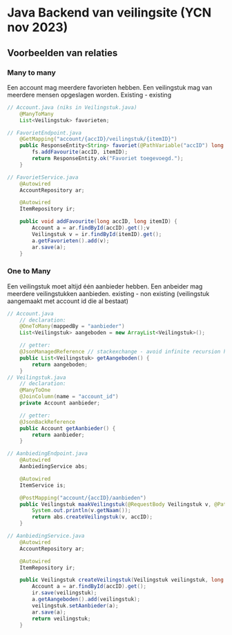 # Java Backend van veilingsite (YCN nov 2023)

## Voorbeelden van relaties

### Many to many

Een account mag meerdere favorieten hebben.
Een veilingstuk mag van meerdere mensen opgeslagen worden.
Existing - existing

```java
// Account.java (niks in Veilingstuk.java)
    @ManyToMany
    List<Veilingstuk> favorieten;

// FavorietEndpoint.java
    @GetMapping("account/{accID}/veilingstuk/{itemID}")
    public ResponseEntity<String> favoriet(@PathVariable("accID") long accID, @PathVariable("itemID") long itemID) {
        fs.addFavourite(accID, itemID);
        return ResponseEntity.ok("Favoriet toegevoegd.");
    }

// FavorietService.java
    @Autowired
    AccountRepository ar;

    @Autowired
    ItemRepository ir;

    public void addFavourite(long accID, long itemID) {
        Account a = ar.findById(accID).get();v
        Veilingstuk v = ir.findById(itemID).get();
        a.getFavorieten().add(v);
        ar.save(a);
    }
```

### One to Many

Een veilingstuk moet altijd één aanbieder hebben.
Een anbeider mag meerdere veilingstukken aanbieden.
existing - non existing (veilingstuk aangemaakt met account id die al bestaat)

```java
// Account.java
    // declaration:
    @OneToMany(mappedBy = "aanbieder")
    List<Veilingstuk> aangeboden = new ArrayList<Veilingstuk>();

    // getter:
    @JsonManagedReference // stackexchange - avoid infinite recursion https://stackoverflow.com/questions/47693110/could-not-write-json-infinite-recursion-stackoverflowerror-nested-exception
    public List<Veilingstuk> getAangeboden() {
        return aangeboden;
    }
// Veilingstuk.java
    // declaration:
    @ManyToOne
    @JoinColumn(name = "account_id")
    private Account aanbieder;

    // getter:
    @JsonBackReference
    public Account getAanbieder() {
        return aanbieder;
    }

// AanbiedingEndpoint.java
    @Autowired
    AanbiedingService abs;

    @Autowired
    ItemService is;

    @PostMapping("account/{accID}/aanbieden")
    public Veilingstuk maakVeilingstuk(@RequestBody Veilingstuk v, @PathVariable("accID") long accID) {
        System.out.println(v.getNaam());
        return abs.createVeilingstuk(v, accID);
    }

// AanbiedingService.java
    @Autowired
    AccountRepository ar;

    @Autowired
    ItemRepository ir;

    public Veilingstuk createVeilingstuk(Veilingstuk veilingstuk, long accID) {
        Account a = ar.findById(accID).get();
        ir.save(veilingstuk);
        a.getAangeboden().add(veilingstuk);
        veilingstuk.setAanbieder(a);
        ar.save(a);
        return veilingstuk;
    }
```
